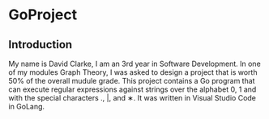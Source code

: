 # GoProject

## Introduction

My name is David Clarke, I am an 3rd year in Software Development. In one of my modules Graph Theory, I was asked to design a project that is worth 50% of the overall mudule grade. This project contains a Go program that can execute regular expressions against strings over the alphabet 0, 1 and with the special characters ., |, and ∗. It was written in Visual Studio Code in GoLang. 
